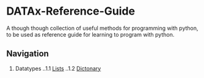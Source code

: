 # DATAx-Reference-Guide
A though though collection of useful methods for programming with python, to be used as reference guide for learning to program with python. 

## Navigation

1. Datatypes
..1.1 [Lists](https://github.com/DATAx2020/DATAx-Reference-Guide/blob/master/lists_eng.ipynb)
..1.2 [Dictonary](https://github.com/DATAx2020/DATAx-Reference-Guide/blob/master/dictonary_eng.ipynb)
